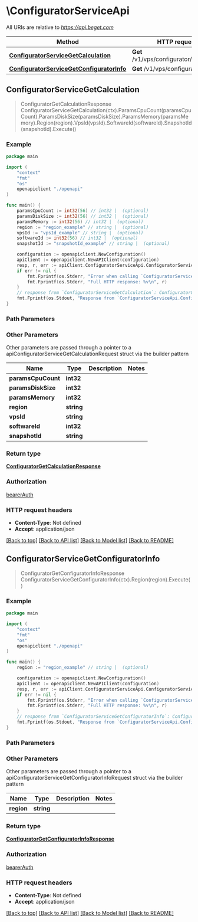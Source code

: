 # \ConfiguratorServiceApi

All URIs are relative to *https://api.beget.com*

Method | HTTP request | Description
------------- | ------------- | -------------
[**ConfiguratorServiceGetCalculation**](ConfiguratorServiceApi.md#ConfiguratorServiceGetCalculation) | **Get** /v1/vps/configurator/calculation | 
[**ConfiguratorServiceGetConfiguratorInfo**](ConfiguratorServiceApi.md#ConfiguratorServiceGetConfiguratorInfo) | **Get** /v1/vps/configurator/info | 



## ConfiguratorServiceGetCalculation

> ConfiguratorGetCalculationResponse ConfiguratorServiceGetCalculation(ctx).ParamsCpuCount(paramsCpuCount).ParamsDiskSize(paramsDiskSize).ParamsMemory(paramsMemory).Region(region).VpsId(vpsId).SoftwareId(softwareId).SnapshotId(snapshotId).Execute()



### Example

```go
package main

import (
    "context"
    "fmt"
    "os"
    openapiclient "./openapi"
)

func main() {
    paramsCpuCount := int32(56) // int32 |  (optional)
    paramsDiskSize := int32(56) // int32 |  (optional)
    paramsMemory := int32(56) // int32 |  (optional)
    region := "region_example" // string |  (optional)
    vpsId := "vpsId_example" // string |  (optional)
    softwareId := int32(56) // int32 |  (optional)
    snapshotId := "snapshotId_example" // string |  (optional)

    configuration := openapiclient.NewConfiguration()
    apiClient := openapiclient.NewAPIClient(configuration)
    resp, r, err := apiClient.ConfiguratorServiceApi.ConfiguratorServiceGetCalculation(context.Background()).ParamsCpuCount(paramsCpuCount).ParamsDiskSize(paramsDiskSize).ParamsMemory(paramsMemory).Region(region).VpsId(vpsId).SoftwareId(softwareId).SnapshotId(snapshotId).Execute()
    if err != nil {
        fmt.Fprintf(os.Stderr, "Error when calling `ConfiguratorServiceApi.ConfiguratorServiceGetCalculation``: %v\n", err)
        fmt.Fprintf(os.Stderr, "Full HTTP response: %v\n", r)
    }
    // response from `ConfiguratorServiceGetCalculation`: ConfiguratorGetCalculationResponse
    fmt.Fprintf(os.Stdout, "Response from `ConfiguratorServiceApi.ConfiguratorServiceGetCalculation`: %v\n", resp)
}
```

### Path Parameters



### Other Parameters

Other parameters are passed through a pointer to a apiConfiguratorServiceGetCalculationRequest struct via the builder pattern


Name | Type | Description  | Notes
------------- | ------------- | ------------- | -------------
 **paramsCpuCount** | **int32** |  | 
 **paramsDiskSize** | **int32** |  | 
 **paramsMemory** | **int32** |  | 
 **region** | **string** |  | 
 **vpsId** | **string** |  | 
 **softwareId** | **int32** |  | 
 **snapshotId** | **string** |  | 

### Return type

[**ConfiguratorGetCalculationResponse**](ConfiguratorGetCalculationResponse.md)

### Authorization

[bearerAuth](../README.md#bearerAuth)

### HTTP request headers

- **Content-Type**: Not defined
- **Accept**: application/json

[[Back to top]](#) [[Back to API list]](../README.md#documentation-for-api-endpoints)
[[Back to Model list]](../README.md#documentation-for-models)
[[Back to README]](../README.md)


## ConfiguratorServiceGetConfiguratorInfo

> ConfiguratorGetConfiguratorInfoResponse ConfiguratorServiceGetConfiguratorInfo(ctx).Region(region).Execute()



### Example

```go
package main

import (
    "context"
    "fmt"
    "os"
    openapiclient "./openapi"
)

func main() {
    region := "region_example" // string |  (optional)

    configuration := openapiclient.NewConfiguration()
    apiClient := openapiclient.NewAPIClient(configuration)
    resp, r, err := apiClient.ConfiguratorServiceApi.ConfiguratorServiceGetConfiguratorInfo(context.Background()).Region(region).Execute()
    if err != nil {
        fmt.Fprintf(os.Stderr, "Error when calling `ConfiguratorServiceApi.ConfiguratorServiceGetConfiguratorInfo``: %v\n", err)
        fmt.Fprintf(os.Stderr, "Full HTTP response: %v\n", r)
    }
    // response from `ConfiguratorServiceGetConfiguratorInfo`: ConfiguratorGetConfiguratorInfoResponse
    fmt.Fprintf(os.Stdout, "Response from `ConfiguratorServiceApi.ConfiguratorServiceGetConfiguratorInfo`: %v\n", resp)
}
```

### Path Parameters



### Other Parameters

Other parameters are passed through a pointer to a apiConfiguratorServiceGetConfiguratorInfoRequest struct via the builder pattern


Name | Type | Description  | Notes
------------- | ------------- | ------------- | -------------
 **region** | **string** |  | 

### Return type

[**ConfiguratorGetConfiguratorInfoResponse**](ConfiguratorGetConfiguratorInfoResponse.md)

### Authorization

[bearerAuth](../README.md#bearerAuth)

### HTTP request headers

- **Content-Type**: Not defined
- **Accept**: application/json

[[Back to top]](#) [[Back to API list]](../README.md#documentation-for-api-endpoints)
[[Back to Model list]](../README.md#documentation-for-models)
[[Back to README]](../README.md)

